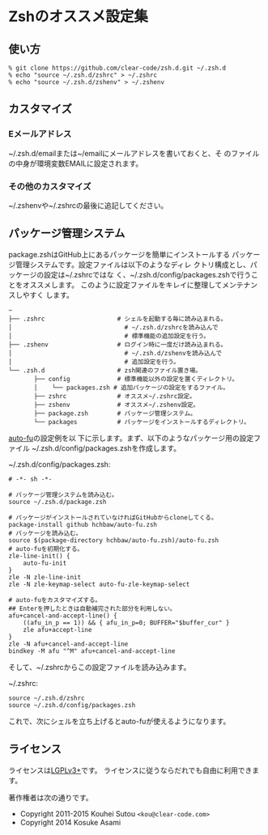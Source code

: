 <!-- -*- gfm -*- -->

# Zshのオススメ設定集

## 使い方

    % git clone https://github.com/clear-code/zsh.d.git ~/.zsh.d
    % echo "source ~/.zsh.d/zshrc" > ~/.zshrc
    % echo "source ~/.zsh.d/zshenv" > ~/.zshenv

## カスタマイズ

### Eメールアドレス

~/.zsh.d/emailまたは~/emailにメールアドレスを書いておくと、そ
のファイルの中身が環境変数EMAILに設定されます。

### その他のカスタマイズ

~/.zshenvや~/.zshrcの最後に追記してください。

## パッケージ管理システム

package.zshはGitHub上にあるパッケージを簡単にインストールする
パッケージ管理システムです。設定ファイルは以下のようなディレ
クトリ構成とし、パッケージの設定は~/.zshrcではな
く、~/.zsh.d/config/packages.zshで行うことをオススメします。
このように設定ファイルをキレイに整理してメンテナンスしやすく
します。

    ~
    ├── .zshrc                    # シェルを起動する毎に読み込まれる。
    │                               # ~/.zsh.d/zshrcを読み込んで
    │                               # 標準機能の追加設定を行う。
    ├── .zshenv                   # ログイン時に一度だけ読み込まれる。
    │                               # ~/.zsh.d/zshenvを読み込んで
    │                               # 追加設定を行う。
    └── .zsh.d                    # zsh関連のファイル置き場。
           ├── config             # 標準機能以外の設定を置くディレクトリ。
           │    └── packages.zsh # 追加パッケージの設定をするファイル。
           ├── zshrc              # オススメ~/.zshrc設定。
           ├── zshenv             # オススメ~/.zshenv設定。
           ├── package.zsh        # パッケージ管理システム。
           └── packages           # パッケージをインストールするディレクトリ。

[auto-fu](https://github.com/hchbaw/auto-fu.zsh/)の設定例を以
下に示します。まず、以下のようなパッケージ用の設定ファイル
~/.zsh.d/config/packages.zshを作成します。

~/.zsh.d/config/packages.zsh:

    # -*- sh -*-
    
    # パッケージ管理システムを読み込む。
    source ~/.zsh.d/package.zsh
    
    # パッケージがインストールされていなければGitHubからcloneしてくる。
    package-install github hchbaw/auto-fu.zsh
    # パッケージを読み込む。
    source $(package-directory hchbaw/auto-fu.zsh)/auto-fu.zsh
    # auto-fuを初期化する。
    zle-line-init() {
        auto-fu-init
    }
    zle -N zle-line-init
    zle -N zle-keymap-select auto-fu-zle-keymap-select
    
    # auto-fuをカスタマイズする。
    ## Enterを押したときは自動補完された部分を利用しない。
    afu+cancel-and-accept-line() {
        ((afu_in_p == 1)) && { afu_in_p=0; BUFFER="$buffer_cur" }
        zle afu+accept-line
    }
    zle -N afu+cancel-and-accept-line
    bindkey -M afu "^M" afu+cancel-and-accept-line

そして、~/.zshrcからこの設定ファイルを読み込みます。

~/.zshrc:

    source ~/.zsh.d/zshrc
    source ~/.zsh.d/config/packages.zsh

これで、次にシェルを立ち上げるとauto-fuが使えるようになります。

## ライセンス

ライセンスは[LGPLv3+](https://www.gnu.org/licenses/lgpl-3.0.html)です。
ライセンスに従うならだれでも自由に利用できます。

著作権者は次の通りです。

  * Copyright 2011-2015 Kouhei Sutou `<kou@clear-code.com>`
  * Copyright 2014 Kosuke Asami
